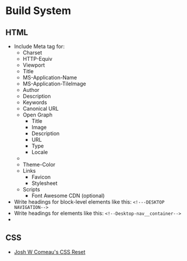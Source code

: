 # Build System

## HTML
- Include Meta tag for: 
    - Charset 
    - HTTP-Equiv
    - Viewport
    - Title
    - MS-Application-Name
    - MS-Application-TileImage
    - Author
    - Description
    - Keywords
    - Canonical URL
    - Open Graph
        - Title 
        - Image
        - Description
        - URL
        - Type
        - Locale
    - 
    - Theme-Color
    - Links 
        - Favicon
        - Stylesheet 
    - Scripts
        - Font Awesome CDN (optional)
- Write headings for block-level elements like this: ```<!---DESKTOP NAVIGATION-->```
- Write headings for elements like this: ```<!--Desktop-nav__container-->```
- 

## CSS
- [Josh W Comeau's CSS Reset](https://www.joshwcomeau.com/css/custom-css-reset/)